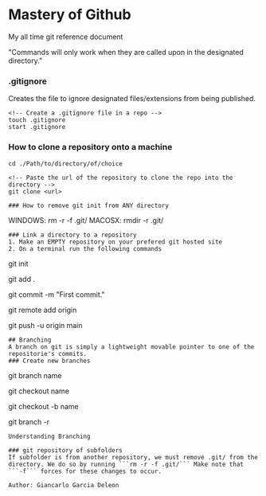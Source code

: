 # Mastery of Github
My all time git reference document

"Commands will only work when they are called upon in the designated directory."
### .gitignore
Creates the file to ignore designated files/extensions from being published.
```
<!-- Create a .gitignore file in a repo -->
touch .gitignore
start .gitignore
```
### How to clone a repository onto a machine
```
cd ./Path/to/directory/of/choice

<!-- Paste the url of the repository to clone the repo into the directory -->
git clone <url>
```

```
### How to remove git init from ANY directory
```
<!-- These terminal commands delete .git if previously initialized in this directory -->
WINDOWS: rm -r -f .git/
MACOSX: rmdir -r .git/
```
### Link a directory to a repository
1. Make an EMPTY repository on your prefered git hosted site
2. On a terminal run the following commands
```
<!-- Initiates an empty git tracking repository in our local directory -->
git init

<!-- Stages all unknown/modified files for commiting -->
git add .

<!-- Commits our staged files and annotates a description of the commit -->
git commit -m "First commit."

<!-- Addes a new remote origin, linking to a git repo -->
git remote add origin <url>

<!-- Pushes our commit to the remote -->
git push -u origin main
```
## Branching
A branch on git is simply a lightweight movable pointer to one of the repositorie's commits.
### Create new branches
```
<!-- Creates a new branch given a name -->
git branch name

<!-- Changes to a branch given a name -->
git checkout name

<!-- Creates a new branch given a name and changes to a branch given a name -->
git checkout -b name

<!-- Shows all branches related to the repository -->
git branch -r 

```
Understanding Branching

### git repository of subfolders
If subfolder is from another repository, we must remove .git/ from the directory. We do so by running ```rm -r -f .git/``` Make note that ```-f``` forces for these changes to occur. 

Author: Giancarlo Garcia Deleon

